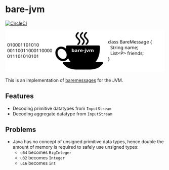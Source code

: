 # bare-jvm

[![CircleCI](https://circleci.com/gh/nobloat/bare-jvm.svg?style=svg)](https://circleci.com/gh/nobloat/bare-jvm)

![](logo.svg)

This is an implementation of [baremessages](https://baremessages.org/) for the JVM.

## Features
- Decoding primitive datatypes from `InputStream`
- Decoding aggregate datatype from `InputStream`

## Problems
- Java has no concept of unsigned primitive data types, hence double the amount of memory is required to safely use unsigned types:
    - `u64` becomes `BigInteger`
    - `u32` becomes `Integer`
    - `u16` becomes `int`